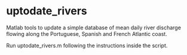 uptodate_rivers
===============

Matlab tools to update a simple database of mean daily river discharge flowing along the Portuguese, Spanish and French Atlantic coast.

Run uptodate_rivers.m following the instructions inside the script.
